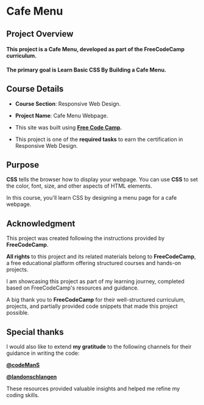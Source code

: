 # **Cafe Menu**

## **Project Overview**

#### This project is a **Cafe Menu**, developed as part of the FreeCodeCamp curriculum. 

#### The primary goal is Learn Basic CSS By Building a Cafe Menu.

## **Course Details**

+ **Course Section**: Responsive Web Design.
  
+ **Project Name**: Cafe Menu Webpage.
  
+ This site was built using **[Free Code Camp](https://www.freecodecamp.org/).**
  
+ This project is one of the **required tasks** to earn the certification in Responsive Web Design.

## **Purpose**

**CSS** tells the browser how to display your webpage. You can use **CSS** to set the color, font, size, and other aspects of HTML elements.

In this course, you'll learn CSS by designing a menu page for a cafe webpage.

## **Acknowledgment**

This project was created following the instructions provided by **FreeCodeCamp**.

**All rights** to this project and its related materials belong to **FreeCodeCamp**, a free educational platform offering structured courses and hands-on projects.

I am showcasing this project as part of my learning journey, completed based on FreeCodeCamp's resources and guidance.

A big thank you to **FreeCodeCamp** for their well-structured curriculum, projects, and partially provided code snippets that made this project possible.

## **Special thanks**

I would also like to extend **my gratitude** to the following channels for their guidance in writing the code:

**[@codeManS](https://www.youtube.com/@codeManS)**

**[@landonschlangen](https://www.youtube.com/@landonschlangen)**

These resources provided valuable insights and helped me refine my coding skills.
